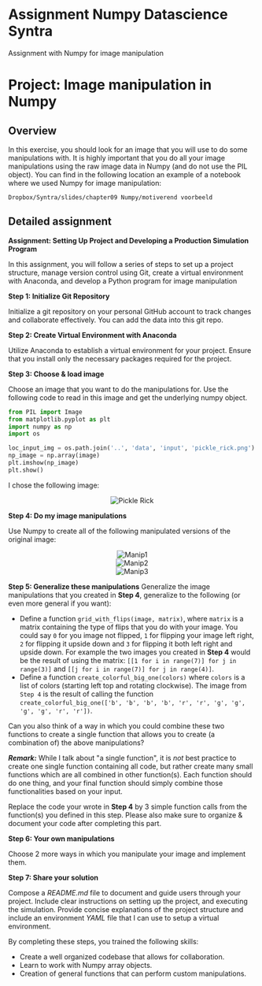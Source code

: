 # Assignment Numpy Datascience Syntra
Assignment with Numpy for image manipulation
# Project: Image manipulation in Numpy

## Overview

In this exercise, you should look for an image that you will use to do some manipulations with. It is highly important that you do all your image manipulations using the raw image data in Numpy (and do not use the PIL object). You can find in the following location an example of a notebook where we used Numpy for image manipulation: 

`Dropbox/Syntra/slides/chapter09 Numpy/motiverend voorbeeld`

## Detailed assignment

**Assignment: Setting Up Project and Developing a Production Simulation Program**

In this assignment, you will follow a series of steps to set up a project structure, manage version control using Git, create a virtual environment with Anaconda, and develop a Python program for image manipulation

**Step 1: Initialize Git Repository**

Initialize a git repository on your personal GitHub account to track changes and collaborate effectively. You can add the data into this git repo.

**Step 2: Create Virtual Environment with Anaconda**

Utilize Anaconda to establish a virtual environment for your project. Ensure that you install only the necessary packages required for the project.

**Step 3: Choose & load image**

Choose an image that you want to do the manipulations for. Use the following code to read in this image and get the underlying numpy object.

```python
from PIL import Image
from matplotlib.pyplot as plt
import numpy as np
import os

loc_input_img = os.path.join('..', 'data', 'input', 'pickle_rick.png')
np_image = np.array(image)
plt.imshow(np_image)
plt.show()
```
I chose the following image:

<div style="text-align:center">
  <img src="images/image_raw.png" alt="Pickle Rick">
</div>

**Step 4: Do my image manipulations**

Use Numpy to create all of the following manipulated versions of the original image:

<div style="text-align:center">
  <img src="images/image_manip1.png" alt="Manip1">
</div>

<div style="text-align:center">
  <img src="images/image_manip2.png" alt="Manip2">
</div>

<div style="text-align:center">
  <img src="images/image_manip3.png" alt="Manip3">
</div>

**Step 5: Generalize these manipulations**
Generalize the image manipulations that you created in **Step 4**, generalize to the following (or even more general if you want):
 - Define a function `grid_with_flips(image, matrix)`, where `matrix` is a matrix containing the type of flips that you do with your image. You could say `0` for you image not flipped, `1` for flipping your image left right, `2` for flipping it upside down and `3` for flipping it both left right and upside down. For example the two images you created in **Step 4** would be the result of using the matrix: `[[1 for i in range(7)] for j in range(3)]` and `[[j for i in range(7)] for j in range(4)]`.
 - Define a function `create_colorful_big_one(colors)` where `colors` is a list of colors (starting left top and rotating clockwise). The image from `Step 4` is the result of calling the function `create_colorful_big_one(['b', 'b', 'b', 'b', 'r', 'r', 'g', 'g', 'g', 'g', 'r', 'r'])`.

 Can you also think of a way in which you could combine these two functions to create a single function that allows you to create (a combination of) the above manipulations?

 ***Remark:*** While I talk about "a single function", it is *not* best practice to create one single function containing all code, but rather create many small functions which are all combined in other function(s). Each function should do one thing, and your final function should simply combine those functionalities based on your input.

Replace the code your wrote in **Step 4** by 3 simple function calls from the function(s) you defined in this step. Please also make sure to organize & document your code after completing this part.

**Step 6: Your own manipulations**

Choose 2 more ways in which you manipulate your image and implement them.

**Step 7: Share your solution**

Compose a *README.md* file to document and guide users through your project. Include clear instructions on setting up the project, and executing the simulation. Provide concise explanations of the project structure and include an environment *YAML* file that I can use to setup a virtual environment.

By completing these steps, you trained the following skills:
 - Create a well organized codebase that allows for collaboration.
 - Learn to work with Numpy array objects.
 - Creation of general functions that can perform custom manipulations.
